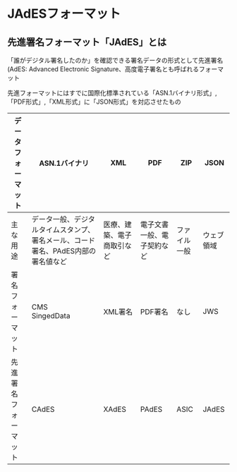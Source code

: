 # JAdESフォーマット

## 先進署名フォーマット「JAdES」とは
「誰がデジタル署名したのか」を確認できる署名データの形式として先進署名(AdES: Advanced Electronic Signature、高度電子署名とも呼ばれるフォーマット

先進フォーマットにはすでに国際化標準されている「ASN.1バイナリ形式」,「PDF形式」,「XML形式」に「JSON形式」を対応させたもの


| データフォーマット   | ASN.1バイナリ                                                                     | XML                        | PDF                        | ZIP          | JSON       |
| -------------------- | --------------------------------------------------------------------------------- | -------------------------- | -------------------------- | ------------ | ---------- |
| 主な用途             | データ一般、デジタルタイムスタンプ、署名メール、コード署名、PAdES内部の署名値など | 医療、建築、電子商取引など | 電子文書一般、電子契約など | ファイル一般 | ウェブ領域 |
| 署名フォーマット     | CMS<br>SingedData                                                                 | XML署名                    | PDF署名                    | なし         | JWS        |
| 先進署名フォーマット | CAdES                                                                             | XAdES                      | PAdES                      | ASIC         | JAdES      |

